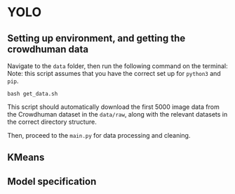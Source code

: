 # YOLO

## Setting up environment, and getting the crowdhuman data
Navigate to the `data` folder, then run the following command on the terminal: 
Note: this script assumes that you have the correct set up for `python3` and `pip`. 
```
bash get_data.sh
```
This script should automatically download the first 5000 image data from the Crowdhuman dataset in the `data/raw`, along with the relevant datasets in the correct directory structure.

Then, proceed to the `main.py` for data processing and cleaning.

## KMeans 


## Model specification

